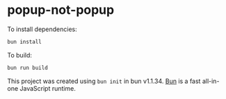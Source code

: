 # popup-not-popup

To install dependencies:

```bash
bun install
```

To build:

```bash
bun run build
```

This project was created using `bun init` in bun v1.1.34. [Bun](https://bun.sh) is a fast all-in-one JavaScript runtime.
